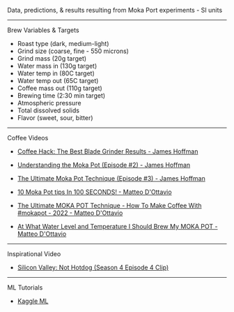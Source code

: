 Data, predictions, & results resulting from Moka Port experiments - SI units

- - - -

Brew Variables & Targets
* Roast type (dark, medium-light)
* Grind size (coarse, fine - 550 microns)
* Grind mass (20g target)
* Water mass in (130g target)
* Water temp in (80C target)
* Water temp out (65C target)
* Coffee mass out (110g target)
* Brewing time (2:30 min target)
* Atmospheric pressure
* Total dissolved solids
* Flavor (sweet, sour, bitter)

- - - -

Coffee Videos

* [Coffee Hack: The Best Blade Grinder Results - James Hoffman](https://youtu.be/3y7d-5KWHCU?si=mSif-CU3OL0GSQQn)

* [Understanding the Moka Pot (Episode #2) - James Hoffman](https://youtu.be/zK0F5PqJ1Gk?si=23Q-qekkprYDm0vH)

* [The Ultimate Moka Pot Technique (Episode #3) - James Hoffman](https://youtu.be/BfDLoIvb0w4?si=TKowq1YcokCUCmWJ)

* [10 Moka Pot tips In 100 SECONDS! - Matteo D'Ottavio](https://youtu.be/A2ybnZ6b7m0?si=2x3_2I6SS7QIrSAd)

* [The Ultimate MOKA POT Technique - How To Make Coffee With #mokapot - 2022 - Matteo D'Ottavio](https://youtu.be/qr4eYpttE2Q?si=BWiR2CI9_B_Fcu6S)

* [At What Water Level and Temperature I Should Brew My MOKA POT - Matteo D'Ottavio](https://youtu.be/pOE0XNUUnbo?si=r0ZWZvRcRpjuiIFi)

- - - -

Inspirational Video

* [Silicon Valley: Not Hotdog (Season 4 Episode 4 Clip)](https://youtu.be/ACmydtFDTGs?si=Qk5ytL8mAOAk0_kE)

- - - - 

ML Tutorials 

* [Kaggle ML](https://www.kaggle.com/learn)

